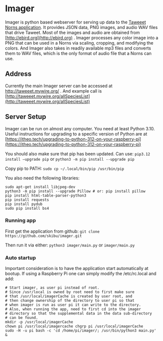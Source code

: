 # Imager
Imager is python based webserver for serving up data to the 
[Taweeet Norns application](https://github.com/skibu/norns). It provides JSON data, 
PNG images, and audio WAV files that drive Taweet. Most of the images and audio are
obtained from [http://ebird.org](http://ebird.org) . Imager processes any color image
into a PNG that can be used in a Norns via scaling, cropping, and modifying the colors. 
And Imager also takes in readily available mp3 files and converts them to WAV files, 
which is the only format of audio file that a Norns can use.

## Address
Currently the main Imager server can be accessed at http://taweeet.mywire.org/ .
And example call is [http://taweeet.mywire.org/allSpeciesList](http://taweeet.mywire.org/allSpeciesList)

## Server Setup
Imager can be run on almost any computer. You need at least Python 3.10. Useful 
instructions for upgrading to a specific version of Python are at 
 [https://itheo.tech/upgrading-to-python-312-on-your-raspberry-pi](https://itheo.tech/upgrading-to-python-312-on-your-raspberry-pi)

You should also make sure that pip has been updated. Can use:
`pip3.12 install —upgrade pip`
or
`python3 -m pip install --upgrade pip`

Copy pip to PATH: 
`sudo cp ~/.local/bin/pip /usr/bin/pip`

You also need the following libraries:
```
sudo apt-get install libjpeg-dev
python3 -m pip install --upgrade Pillow # or: pip install pillow
pip install html-table-parser-python3
pip install requests
pip install pydub
sudo pip install bs4
```

### Running app
First get the application from github:
`git clone https://github.com/skibu/imager.git`

Then run it via either:
`python3 imager/main.py`
or
`imager/main.py`

### Auto startup
Important consideration is to have the application start automatically at bootup. 
If using a Raspberry Pi one can simply modify the /etc/rc.local and add:

```
# Start imager, as user pi instead of root.
# Since /usr/local is owned by root need to first make sure
# that /usr/local/imagerCache is created by user root, and
# then change ownership of the directory to user pi so that
# when imager is run as user pi it can write to the directory.
# Also, when running the app, need to first cd into the imager
# directory so that the supplemental data in the data sub-directory
# can be found.
mkdir -p /usr/local/imagerCache
chown pi /usr/local/imagercache chgrp pi /usr/local/imagerCache
sudo -H -u pi bash -c 'cd /home/pi/imager/; /usr/bin/python3 main.py' &
```
